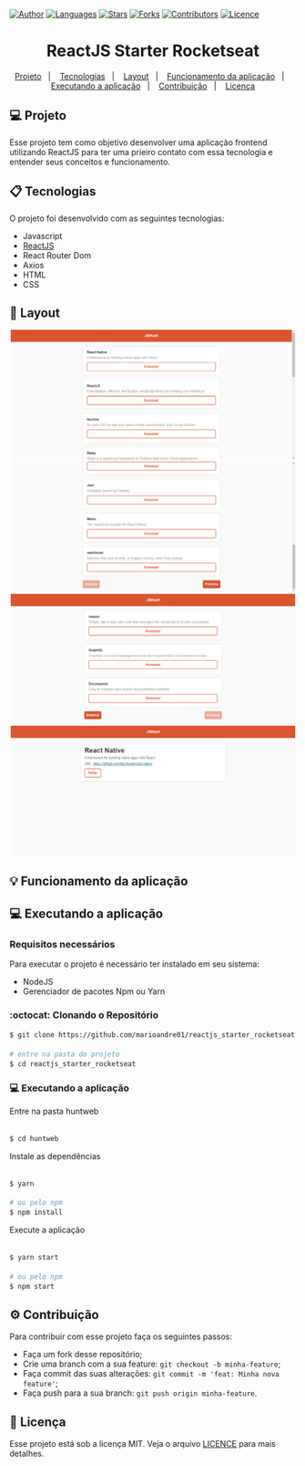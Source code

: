 [![Author](https://img.shields.io/badge/author-marioandre01-3771a1?style=flat-square)](https://github.com/marioandre01)
[![Languages](https://img.shields.io/github/languages/count/marioandre01/reactjs_starter_rocketseat?color=%233771a1&style=flat-square)](#)
[![Stars](https://img.shields.io/github/stars/marioandre01/reactjs_starter_rocketseat?color=3771a1&style=flat-square)](https://github.com/marioandre01/reactjs_starter_rocketseat/stargazers)
[![Forks](https://img.shields.io/github/forks/marioandre01/reactjs_starter_rocketseat?color=%233771a1&style=flat-square)](https://github.com/marioandre01/reactjs_starter_rocketseat/network/members)
[![Contributors](https://img.shields.io/github/contributors/marioandre01/reactjs_starter_rocketseat?color=3771a1&style=flat-square)](https://github.com/marioandre01/reactjs_starter_rocketseat/graphs/contributors)
[![Licence](https://img.shields.io/github/license/marioandre01/reactjs_starter_rocketseat?color=%233771a1&style=flat-square)](https://github.com/marioandre01/reactjs_starter_rocketseat/blob/master/LICENCE.md)


<h1 align="center">
    ReactJS Starter Rocketseat
</h1>

<p align="center"> 
  <a href="#-projeto">Projeto</a>&nbsp;&nbsp;&nbsp;|&nbsp;&nbsp;&nbsp;
  <a href="#-tecnologias">Tecnologias</a>&nbsp;&nbsp;&nbsp;|&nbsp;&nbsp;&nbsp;
  <a href="#-layout">Layout</a>&nbsp;&nbsp;&nbsp;|&nbsp;&nbsp;&nbsp;
  <a href="#bulb-funcionamento-da-aplicação">Funcionamento da aplicação</a>&nbsp;&nbsp;&nbsp;|&nbsp;&nbsp;&nbsp;
  <a href="#-executando-a-aplicação">Executando a aplicação</a>&nbsp;&nbsp;&nbsp;|&nbsp;&nbsp;&nbsp;
  <a href="#gear-contribuição">Contribuição</a>&nbsp;&nbsp;&nbsp;|&nbsp;&nbsp;&nbsp;
  <a href="#memo-licença">Licença</a>
</p>

## 💻 Projeto

Esse projeto tem como objetivo desenvolver uma aplicação frontend utilizando ReactJS para ter uma prieiro contato com essa tecnologia e entender seus conceitos e funcionamento.

## 📋 Tecnologias

O projeto foi desenvolvido com as seguintes tecnologias:

- Javascript
- [ReactJS](https://reactjs.org)
- React Router Dom 
- Axios
- HTML
- CSS

## 🎨 Layout

<p align="center">
  <img alt="reactjs starter" title="reactjs starter" src="imgs/tela_inicio_page1.png" width="500px">
  <img alt="reactjs starter" title="reactjs starter" src="imgs/tela_inicio_continuacao_page2.png" width="500px">
  <img alt="reactjs starter" title="reactjs starter" src="imgs/tela_page2.png" width="500px">
  <img alt="reactjs starter" title="reactjs starter" src="imgs/tela_item.png" width="500px">
</p>

## :bulb: Funcionamento da aplicação


## 💻 Executando a aplicação

### Requisitos necessários

Para executar o projeto é necessário ter instalado em seu sistema:
- NodeJS
- Gerenciador de pacotes Npm ou Yarn 

### :octocat: Clonando o Repositório

```bash
$ git clone https://github.com/marioandre01/reactjs_starter_rocketseat.git

# entre na pasta do projeto
$ cd reactjs_starter_rocketseat
```
### 💻 Executando a aplicação

Entre na pasta huntweb

```bash

$ cd huntweb

```
Instale as dependências

```bash

$ yarn

# ou pelo npm
$ npm install

```

Execute a aplicação

```bash

$ yarn start

# ou pelo npm
$ npm start

```

## :gear: Contribuição

Para contribuir com esse projeto faça os seguintes passos:

- Faça um fork desse repositório;
- Crie uma branch com a sua feature: `git checkout -b minha-feature`;
- Faça commit das suas alterações: `git commit -m 'feat: Minha nova feature'`;
- Faça push para a sua branch: `git push origin minha-feature`.

## :memo: Licença

Esse projeto está sob a licença MIT. Veja o arquivo [LICENCE](./LICENCE.md) para mais detalhes.




